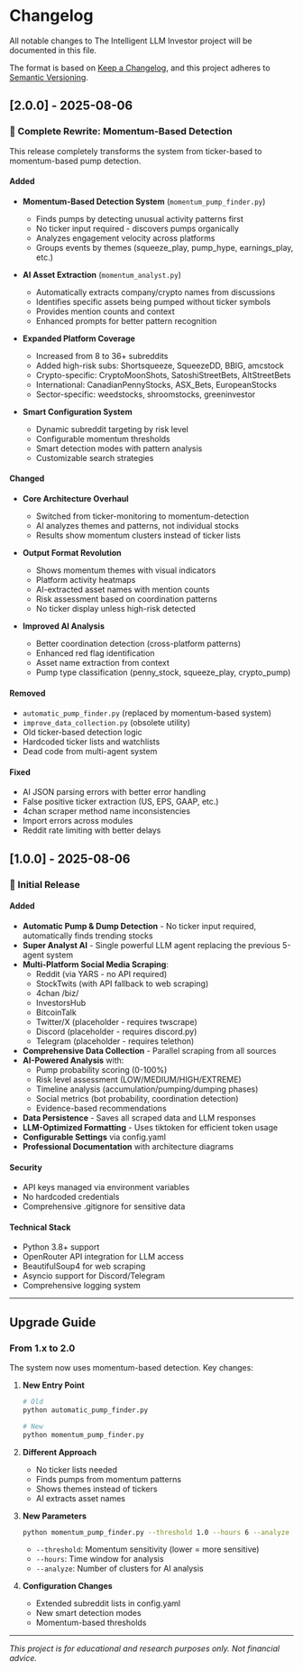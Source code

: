 # Changelog

All notable changes to The Intelligent LLM Investor project will be documented in this file.

The format is based on [Keep a Changelog](https://keepachangelog.com/en/1.0.0/),
and this project adheres to [Semantic Versioning](https://semver.org/spec/v2.0.0.html).

## [2.0.0] - 2025-08-06

### 🚀 Complete Rewrite: Momentum-Based Detection

This release completely transforms the system from ticker-based to momentum-based pump detection.

#### Added
- **Momentum-Based Detection System** (`momentum_pump_finder.py`)
  - Finds pumps by detecting unusual activity patterns first
  - No ticker input required - discovers pumps organically
  - Analyzes engagement velocity across platforms
  - Groups events by themes (squeeze_play, pump_hype, earnings_play, etc.)
  
- **AI Asset Extraction** (`momentum_analyst.py`)
  - Automatically extracts company/crypto names from discussions
  - Identifies specific assets being pumped without ticker symbols
  - Provides mention counts and context
  - Enhanced prompts for better pattern recognition
  
- **Expanded Platform Coverage**
  - Increased from 8 to 36+ subreddits
  - Added high-risk subs: Shortsqueeze, SqueezeDD, BBIG, amcstock
  - Crypto-specific: CryptoMoonShots, SatoshiStreetBets, AltStreetBets
  - International: CanadianPennyStocks, ASX_Bets, EuropeanStocks
  - Sector-specific: weedstocks, shroomstocks, greeninvestor

- **Smart Configuration System**
  - Dynamic subreddit targeting by risk level
  - Configurable momentum thresholds
  - Smart detection modes with pattern analysis
  - Customizable search strategies

#### Changed
- **Core Architecture Overhaul**
  - Switched from ticker-monitoring to momentum-detection
  - AI analyzes themes and patterns, not individual stocks
  - Results show momentum clusters instead of ticker lists
  
- **Output Format Revolution**
  - Shows momentum themes with visual indicators
  - Platform activity heatmaps
  - AI-extracted asset names with mention counts
  - Risk assessment based on coordination patterns
  - No ticker display unless high-risk detected

- **Improved AI Analysis**
  - Better coordination detection (cross-platform patterns)
  - Enhanced red flag identification
  - Asset name extraction from context
  - Pump type classification (penny_stock, squeeze_play, crypto_pump)

#### Removed
- `automatic_pump_finder.py` (replaced by momentum-based system)
- `improve_data_collection.py` (obsolete utility)
- Old ticker-based detection logic
- Hardcoded ticker lists and watchlists
- Dead code from multi-agent system

#### Fixed
- AI JSON parsing errors with better error handling
- False positive ticker extraction (US, EPS, GAAP, etc.)
- 4chan scraper method name inconsistencies
- Import errors across modules
- Reddit rate limiting with better delays

## [1.0.0] - 2025-08-06

### 🎉 Initial Release

#### Added
- **Automatic Pump & Dump Detection** - No ticker input required, automatically finds trending stocks
- **Super Analyst AI** - Single powerful LLM agent replacing the previous 5-agent system
- **Multi-Platform Social Media Scraping**:
  - Reddit (via YARS - no API required)
  - StockTwits (with API fallback to web scraping)
  - 4chan /biz/
  - InvestorsHub
  - BitcoinTalk
  - Twitter/X (placeholder - requires twscrape)
  - Discord (placeholder - requires discord.py)
  - Telegram (placeholder - requires telethon)
- **Comprehensive Data Collection** - Parallel scraping from all sources
- **AI-Powered Analysis** with:
  - Pump probability scoring (0-100%)
  - Risk level assessment (LOW/MEDIUM/HIGH/EXTREME)
  - Timeline analysis (accumulation/pumping/dumping phases)
  - Social metrics (bot probability, coordination detection)
  - Evidence-based recommendations
- **Data Persistence** - Saves all scraped data and LLM responses
- **LLM-Optimized Formatting** - Uses tiktoken for efficient token usage
- **Configurable Settings** via config.yaml
- **Professional Documentation** with architecture diagrams

#### Security
- API keys managed via environment variables
- No hardcoded credentials
- Comprehensive .gitignore for sensitive data

#### Technical Stack
- Python 3.8+ support
- OpenRouter API integration for LLM access
- BeautifulSoup4 for web scraping
- Asyncio support for Discord/Telegram
- Comprehensive logging system

---

## Upgrade Guide

### From 1.x to 2.0

The system now uses momentum-based detection. Key changes:

1. **New Entry Point**
   ```bash
   # Old
   python automatic_pump_finder.py
   
   # New  
   python momentum_pump_finder.py
   ```

2. **Different Approach**
   - No ticker lists needed
   - Finds pumps from momentum patterns
   - Shows themes instead of tickers
   - AI extracts asset names

3. **New Parameters**
   ```bash
   python momentum_pump_finder.py --threshold 1.0 --hours 6 --analyze 3
   ```
   - `--threshold`: Momentum sensitivity (lower = more sensitive)
   - `--hours`: Time window for analysis
   - `--analyze`: Number of clusters for AI analysis

4. **Configuration Changes**
   - Extended subreddit lists in config.yaml
   - New smart detection modes
   - Momentum-based thresholds

---

*This project is for educational and research purposes only. Not financial advice.*